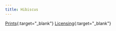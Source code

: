 ```yaml
---
title: Hibiscus
---
```

[Prints](https://pixels.com/featured/hibiscus-brady-lane.html){:target="_blank"}
[Licensing](https://licensing.pixels.com/featured/hibiscus-brady-lane.html){:target="_blank"}